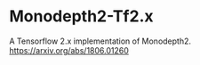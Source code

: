 # Monodepth2-Tf2.x

 A Tensorflow 2.x implementation of Monodepth2. https://arxiv.org/abs/1806.01260 
